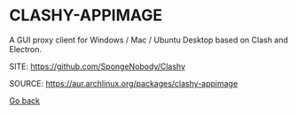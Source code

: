 # CLASHY-APPIMAGE

 A GUI proxy client for Windows / Mac / Ubuntu Desktop based 
 on Clash and Electron.

 SITE: https://github.com/SpongeNobody/Clashy

 SOURCE: https://aur.archlinux.org/packages/clashy-appimage

 [Go back](https://portable-linux-apps.github.io/apps.html)

